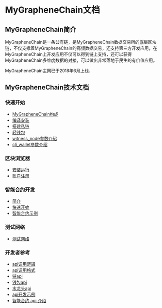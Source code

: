 # MyGrapheneChain文档

## MyGrapheneChain简介

MyGrapheneChain是一条公有链，是MyGrapheneChain数据交易所的底层区块链，不仅支撑着MyGrapheneChain的高频数据交易，还支持第三方开发应用，在MyGrapheneChain上开发应用不仅可以得到链上支持，还可以获得MyGrapheneChain多维度数据的对接，可以做出非常落地于民生的有价值应用。

MyGrapheneChain主网已于2018年6月上线.

## MyGrapheneChain技术文档

### 快速开始

- [MyGrapheneChain构成](introduction.md)
- [编译安装](node/install.md)
- [搭建私链](node/private-chain.md)
- [轻钱包](node/cli_wallet.md)
- [witness_node参数介绍](node/cmd/witness_node.md)
- [cli_wallet参数介绍](node/cmd/cli_wallet.md)

### 区块浏览器

- [安装运行](wallet/install.md)
- [账户注册](wallet/register.md)

### 智能合约开发

- [简介](contract/introduction.md)
- [快速开始](contract/quick_start.md)
- [智能合约示例](contract/examples.md)

### 测试网络

- [测试网络](testnet/introduction.md)

### 开发者参考

- [api调用逻辑](node/api/introduction.md)
- [api调用格式](node/api/format.md)
- [链api](node/api/witness_node.md)
- [钱包api](node/api/cli_wallet.md)
- [水龙头api](node/api/faucet.md)
- [api开发示例](node/api/develop.md)
- [智能合约 api 介绍](contract/contract-api.md)
